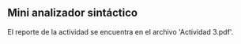## Mini analizador sintáctico

El reporte de la actividad se encuentra en el archivo 'Actividad 3.pdf'.
